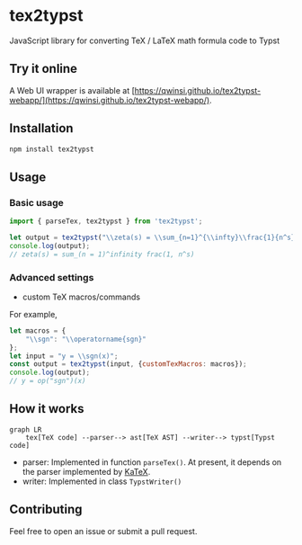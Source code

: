 # tex2typst
JavaScript library for converting TeX / LaTeX math formula code to Typst

## Try it online

A Web UI wrapper is available at [https://qwinsi.github.io/tex2typst-webapp/](https://qwinsi.github.io/tex2typst-webapp/).

## Installation

```bash
npm install tex2typst
```

## Usage

### Basic usage

```javascript
import { parseTex, tex2typst } from 'tex2typst';

let output = tex2typst("\\zeta(s) = \\sum_{n=1}^{\\infty}\\frac{1}{n^s}");
console.log(output);
// zeta(s) = sum_(n = 1)^infinity frac(1, n^s)
```

### Advanced settings

- custom TeX macros/commands

For example,
```javascript
let macros = {
    "\\sgn": "\\operatorname{sgn}"
};
let input = "y = \\sgn(x)";
const output = tex2typst(input, {customTexMacros: macros});
console.log(output);
// y = op("sgn")(x)
```

## How it works

```mermaid
graph LR
    tex[TeX code] --parser--> ast[TeX AST] --writer--> typst[Typst code]
```

- parser: Implemented in function `parseTex()`. At present, it depends on the parser implemented by [KaTeX](https://github.com/KaTeX/KaTeX).
- writer: Implemented in class `TypstWriter()`

## Contributing

Feel free to open an issue or submit a pull request.
